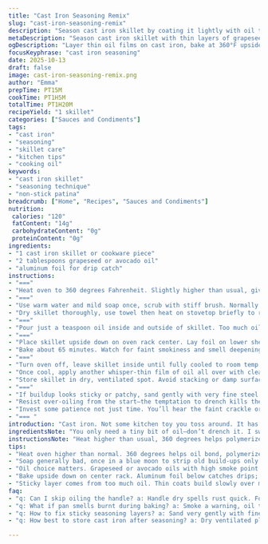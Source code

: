 ```yaml
---
title: "Cast Iron Seasoning Remix"
slug: "cast-iron-seasoning-remix"
description: "Season cast iron skillet by coating it lightly with oil then baking upside down catching drips. Wash with soap once then stick to gentle cleanings. Dry thoroughly to avoid rust. Use thin oil layers inside and out including handle. Heat changes oil bonding to metal for non-stick, rust-resistant patina. Repeat thin oil layers after baking for longevity. Use oils with high smoke points like grapeseed or avocado instead of usual vegetable oil. Timing varies by visual cues and smells. Aluminum foil catches drips preventing smoke. Cooling inside oven seals the seasoning evenly. Store away from moisture. Adjust oil amount; too much leaves sticky residue. Forks, scrapes, rough washing wreck layers. Patience and feel get you there."
metaDescription: "Season cast iron skillet with thin layers of grapeseed or avocado oil, bake upside down catching drips, repeat coatings for durable non-stick patina. Avoid sticky residue."
ogDescription: "Layer thin oil films on cast iron, bake at 360°F upside down with foil below. Watch smoke and aroma changes. Cool inside oven then recoat thinly. Patience builds lasting seasoning."
focusKeyphrase: "cast iron seasoning"
date: 2025-10-13
draft: false
image: cast-iron-seasoning-remix.png
author: "Emma"
prepTime: PT15M
cookTime: PT1H5M
totalTime: PT1H20M
recipeYield: "1 skillet"
categories: ["Sauces and Condiments"]
tags:
- "cast iron"
- "seasoning"
- "skillet care"
- "kitchen tips"
- "cooking oil"
keywords:
- "cast iron skillet"
- "seasoning technique"
- "non-stick patina"
breadcrumb: ["Home", "Recipes", "Sauces and Condiments"]
nutrition: 
 calories: "120"
 fatContent: "14g"
 carbohydrateContent: "0g"
 proteinContent: "0g"
ingredients:
- "1 cast iron skillet or cookware piece"
- "2 tablespoons grapeseed or avocado oil"
- "aluminum foil for drip catch"
instructions:
- "==="
- "Heat oven to 360 degrees Fahrenheit. Slightly higher than usual, gives better oil bonding but watch smoke."
- "==="
- "Use warm water and mild soap once, scrub with stiff brush. Normally skip soap except now to strip old build-ups. Rinse."
- "Dry skillet thoroughly, use towel then heat on stovetop briefly to remove dampness. Moisture invites rust fast."
- "==="
- "Pour just a teaspoon oil inside and outside of skillet. Too much oil equals sticky, blot excess with a paper towel that doesn’t leave lint. Handle too—don’t forget."
- "==="
- "Place skillet upside down on oven rack center. Lay foil on lower shelf to catch any oil drips, prevents smoke disaster."
- "Bake about 65 minutes. Watch for faint smokiness and smell deepening nutty oil. This signals bonding happening. Oven heat polymerizes oil on metal."
- "==="
- "Turn oven off, leave skillet inside until fully cooled to room temp. Don’t rush cooling—allows seasoning to stabilize. Remove gently."
- "Once cool, apply another whisper-thin film of oil all over with clean paper towel. Wipe thoroughly."
- "Store skillet in dry, ventilated spot. Avoid stacking or damp surfaces which invite rust and flaking seasoning."
- "==="
- "If buildup looks sticky or patchy, sand gently with very fine steel wool and repeat oil thin layers baked longer at slightly higher temps. Seasoning needs respect—layers build slowly."
- "Resist over-oiling from the start—the temptation to drench kills the finish. Light touch wins."
- "Invest some patience not just time. You’ll hear the faint crackle or sizzle while baking, smells glowing toasted oil. That’s progress."
- "=== "
introduction: "Cast iron. Not some kitchen toy you toss around. It has mood swings rusting overnight if treated like trash. Learned the hard way after ruined pans and sticky mistakes. Soap’s usually evil here but once in a while it’s the medicine to reset the surface. Skip scrubbing metal tools unless absolutely needed to heal scratches. Oil choice matters – vegetable oil or shortening can be okay, but grapeseed or avocado rise like heroes with high smoke points and less residual funk. Watch heating carefully; too hot and you’ll blacken the oil, too cool and it won’t bond. Skillets start to sing when behavior matches heat and touch. Spread oil like whispering to pan, not slapping paint. Bake upside down to save mess and catch drips with foil. Let it cool in oven because sudden temperature shocks cause cracks. Keeps seasoning happy longer. Keep skillet dry and store in airy spot to dodge rust army. Seasoning is an art, not a chore, and the silent workhorse of restaurant kitchens. Keep layering thinly over time, you get smooth glossy skin rather than sticky swamp. Trust senses—smell toasted, look for thin sheen, feel a barely there coat. Done right, cast iron behaves like a pet, not an enemy."
ingredientsNote: "You only need a tiny bit of oil—don’t drench it. I swapped out vegetable oil from the usual recipe for grapeseed oil, high smoke point avoids burnt flavors and sticky residue better. Don’t skip coating the handle—forgot once, rust took a little bite. If you have no grapeseed or avocado, light corn or sunflower oil works but watch for smoke and flavor changes. Aluminum foil under pan catches drips that otherwise smoke and coat oven with gunk—save your cleanup hassle and nose. Soap once, just once to strip factory wax or old seasoning. Don’t overdo cleaning or you strip layers you want to keep. Dry thoroughly—always the hardest. Nothing worse than a rusty pan after hours of care."
instructionsNote: "Heat higher than usual, 360 degrees helps polymerize oil better, giving firm non-stick layer. Coat skillet very thin—if you see pooled oil, blot with another paper towel immediately. Upside down on rack means gravity works for you and catch foil saves oven wildfires. Bake about one hour, not less. Watch for faint smoke and nutty smells—that’s the seasoning singing. When oven’s off, patience to cool inside lets seasoning set—don’t rush with cold tap water or you crack the pan or seasoning. After cooling, re-oil lightly. Skillet will look slightly dull but feels smoother. Moisture kills seasoning fast so store dry. If sticky residue appears, gently scrub with fine wool pad and try seasoning again with thinner oil layers baked a bit longer at slightly higher temp. Skip metal scrubbing unless desperate. Seasoning’s a slow burn, not a slam dunk. Listen to what the skillet tells you with smells, sight, and touch. That’s the secret."
tips:
- "Heat oven higher than normal. 360 degrees helps oil bond, polymerizes better but watch smoke closely. Too hot burns oil leaving black residue. Thin coats, very thin. Pooled oil means blot immediately with lint-free towel. Handle gets ignored often but it rusts quick if skipped."
- "Soap generally bad, once in a blue moon to strip old build-ups only though. Normally gentler clean works. Use warm water with mild soap once only. Scrubbing metal tools destroys layers—steel wool gentle, not metal scrapers. Dry thoroughly or rust will start fast. Heat skillet briefly post-wash to kill moisture."
- "Oil choice matters. Grapeseed or avocado oils with high smoke point beat usual vegetable oils. Light corn or sunflower okay but prone to smoke, taste shifts. Timing not exact; smell toasted nuts, see faint smoke, those smells mean bonding happening inside metal pores."
- "Bake upside down on center rack. Aluminum foil below catches drips; prevents oven messes and smoky smells. Cooling inside oven critical if you rush cooling, seasoning cracks, flakes or uneven. Open oven, let heat drop naturally. Then recoat super thin after cool, wipe fully."
- "Sticky layer comes from too much oil. Thin coats build slowly over many sessions. Sticky means extra coatings stuck without drying. If so, sand lightly with very fine steel wool, repeat bake longer at slightly higher temp. Seasoning a slow burn, patience key. Smell, sight, touch guide doneness."
faq:
- "q: Can I skip oiling the handle? a: Handle dry spells rust quick. Forgot once, took small bite out rust. Coat thin but don’t skip. Metal exposed rusts faster than cooking surface."
- "q: What if pan smells burnt during baking? a: Smoke a warning, oil too hot or thick layer. Turn down temp next time or blot more oil. Smell deep nutty, not acrid burn. Swap oils if needed, grapeseed more forgiving than veg oil."
- "q: How to fix sticky seasoning layers? a: Sand very gently with fine wool. Strip sticky build-up then reapply thinner oil, longer bake. Don’t overdo oil application, thin wins. Sticky one session ruins next layer attempts."
- "q: How best to store cast iron after seasoning? a: Dry ventilated place best. No stacking, no damp spots. Some leave paper towel inside to absorb moisture. Can wipe thin oil layer if not using long. Avoid plastic bags or sealed containers trapping moisture."

---
```

